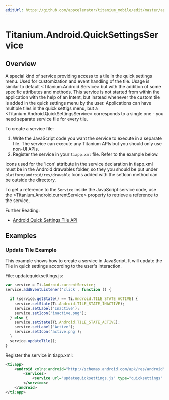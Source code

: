 ```yaml
---
editUrl: https://github.com/appcelerator/titanium_mobile/edit/master/apidoc/Titanium/Android/QuickSettingsService.yml
---
```

# Titanium.Android.QuickSettingsService

<TypeHeader/>

## Overview

A special kind of service providing access to a tile in the quick settings menu. Used for customization
and event handling of the tile. Usage is similar to default <Titanium.Android.Service> but with the
addition of some specific attributes and methods. This service is not started from within the application 
with the help of an Intent, but instead whenever the custom tile is added in the quick settings menu by the
user. Applications can have multiple tiles in the quick settigs menu, but a <Titanium.Android.QuickSettingsService>
corresponds to a single one - you need separate service file for every tile.

To create a service file:

  1. Write the JavaScript code you want the service to execute in a separate file.
     The service can execute any Titanium APIs but you should only use non-UI APIs.
  2. Register the service in your `tiapp.xml` file. Refer to the example below.

  Icons used for the 'icon' attribute in the service declaration in tiapp.xml must
  be in the Android drawables folder, so they you should be put under
  `platform/android/res/drawable`
  Icons added with the setIcon method can be outside the directory.

To get a reference to the `Service` inside the JavaScript service code, use the
<Titanium.Android.currentService> property to retrieve a reference to the service,

Further Reading:

  * [Android Quick Settings Tile API](https://developer.android.com/about/versions/nougat/android-7.0.html#tile_api)

## Examples

### Update Tile Example

This example shows how to create a service in JavaScript.
It will update the Tile in quick settings according to the
user's interaction.

File: updatequicksettings.js:
``` js
var service = Ti.Android.currentService;
service.addEventListener('click', function () {

  if (service.getState() == Ti.Android.TILE_STATE_ACTIVE) {
    service.setState(Ti.Android.TILE_STATE_INACTIVE);
    service.setLabel('Inactive');
    service.setIcon('inactive.png');
  } else {
    service.setState(Ti.Android.TILE_STATE_ACTIVE);
    service.setLabel('Active');
    service.setIcon('active.png');
  }
  service.updateTile();
}
```

Register the service in tiapp.xml:
``` xml
<ti:app>
    <android xmlns:android="http://schemas.android.com/apk/res/android">
        <services>
            <service url="updatequicksettings.js" type="quicksettings" label="Active" icon="active.png"/>
        </services>
    </android>
</ti:app>
```

<ApiDocs/>
